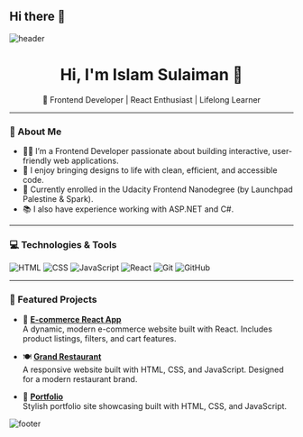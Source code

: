 ## Hi there 👋

<!--
**IslamSulaiman4/IslamSulaiman4** is a ✨ _special_ ✨ repository because its `README.md` (this file) appears on your GitHub profile.

Here are some ideas to get you started:

- 🔭 I’m currently working on ...
- 🌱 I’m currently learning ...
- 👯 I’m looking to collaborate on ...
- 🤔 I’m looking for help with ...
- 💬 Ask me about ...
- 📫 How to reach me: ...
- 😄 Pronouns: ...
- ⚡ Fun fact: ...
-->
![header](https://capsule-render.vercel.app/api?type=waving&color=gradient&height=280&section=header&text=Hi%20there%20%F0%9F%91%8B&fontSize=90)

<!--
**MKhasib/mkhasib** is a ✨ _special_ ✨ repository because its `README.md` (this file) appears on your GitHub profile.

Here are some ideas to get you started:

- 🔭 I’m currently working on 
- 🌱 I’m currently learning ...
- 👯 I’m looking to collaborate on ...
- 🤔 I’m looking for help with ...
- 💬 Ask me about ...
- 📫 How to reach me: ...
- 😄 Pronouns: ...
- ⚡ Fun fact: ...
-->
<h1 align="center">Hi, I'm Islam Sulaiman 👋</h1>

<p align="center">
  🌸 Frontend Developer | React Enthusiast | Lifelong Learner  
</p>

---

### 🧕 About Me

- 👩‍💻 I’m a Frontend Developer passionate about building interactive, user-friendly web applications.
- 🎯 I enjoy bringing designs to life with clean, efficient, and accessible code.
- 🌱 Currently enrolled in the Udacity Frontend Nanodegree (by Launchpad Palestine & Spark).
- 📚 I also have experience working with ASP.NET and C#.

---

### 💻 Technologies & Tools

![HTML](https://img.shields.io/badge/-HTML5-E34F26?logo=html5&logoColor=white)
![CSS](https://img.shields.io/badge/-CSS3-1572B6?logo=css3)
![JavaScript](https://img.shields.io/badge/-JavaScript-F7DF1E?logo=javascript&logoColor=000)
![React](https://img.shields.io/badge/-React-61DAFB?logo=react&logoColor=000)
![Git](https://img.shields.io/badge/-Git-F05032?logo=git&logoColor=fff)
![GitHub](https://img.shields.io/badge/-GitHub-181717?logo=github)

---

### 📌 Featured Projects

- 🛒 **[E-commerce React App](https://github.com/IslamSulaiman4/E-commerce-react-app)**  
  A dynamic, modern e-commerce website built with React. Includes product listings, filters, and cart features.

- 🍽️ **[Grand Restaurant](https://github.com/IslamSulaiman4/Grand-Restaurant-wilma)**  
  A responsive website built with HTML, CSS, and JavaScript. Designed for a modern restaurant brand.

- 🎨 **[Portfolio](https://github.com/IslamSulaiman4/Portfolio)**  
  Stylish portfolio site showcasing built with HTML, CSS, and JavaScript.

![footer](https://capsule-render.vercel.app/api?type=waving&color=gradient&height=150&section=footer)
